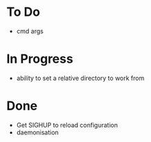 # To Do
- cmd args

# In Progress
- ability to set a relative directory to work from

# Done
- Get SIGHUP to reload configuration
- daemonisation
